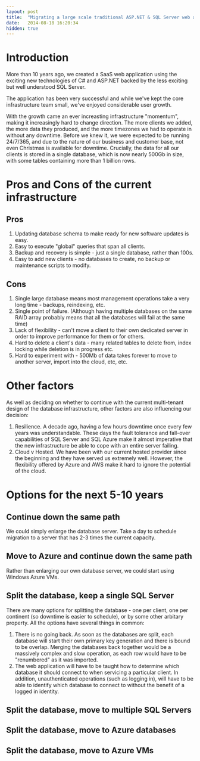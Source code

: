 ```yaml
---
layout: post
title:  "Migrating a large scale traditional ASP.NET & SQL Server web application to Azure"
date:   2014-08-18 16:20:34
hidden: true
---
```

# Introduction

More than 10 years ago, we created a SaaS web application using the exciting new technologies of C# and ASP.NET
backed by the less exciting but well understood SQL Server.

The application has been very successful and while we've kept the core infrastructure team small, we've enjoyed
considerable user growth.

With the growth came an ever increasting infrastructure "momentum", making it increasingly hard to change direction.
The more clients we added, the more data they produced, and the more timezones we had to operate in without any downtime.
Before we knew it, we were expected to be running 24/7/365, and due to the nature of our business and customer base, not even
Christmas is available for downtime. Crucially, the data for all our clients is stored in a single database, which is now
nearly 500Gb in size, with some tables containing more than 1 billion rows.

# Pros and Cons of the current infrastructure

## Pros

1. Updating database schema to make ready for new software updates is easy.  
1. Easy to execute "global" queries that span all clients.  
1. Backup and recovery is simple - just a single database, rather than 100s.  
1. Easy to add new clients - no databases to create, no backup or maintenance scripts to modify.  

## Cons

1. Single large database means most management operations take a very long time - backups, reindexing, etc.
1. Single point of failure. (Although having multiple databases on the same RAID array probably means that all the
databases will fail at the same time)
1. Lack of flexibility - can't move a client to their own dedicated server in order to improve performance for them or
for others.
1. Hard to delete a client's data - many related tables to delete from, index locking while deletion is in progress etc.
1. Hard to experiment with - 500Mb of data takes forever to move to another server, import into the cloud, etc, etc.

# Other factors
As well as deciding on whether to continue with the current multi-tenant design of the database infrastructure, other
factors are also influencing our decision:

1. Resilience. A decade ago, having a few hours downtime once every few years was understandable. These days the fault
tolerance and fall-over capabilities of SQL Server and SQL Azure make it almost imperative that the new infrastructure
be able to cope with an entire server failing.
1. Cloud v Hosted. We have been with our current hosted provider since the beginning and they have served us extremely
well. However, the flexibility offered by Azure and AWS make it hard to ignore the potential of the cloud.


# Options for the next 5-10 years

## Continue down the same path
We could simply enlarge the database server. Take a day to schedule migration to a server that has 2-3 times the current capacity.

## Move to Azure and continue down the same path
Rather than enlarging our own database server, we could start using Windows Azure VMs.

## Split the database, keep a single SQL Server
There are many options for splitting the database - one per client, one per continent (so downtime is easier to schedule), or by some
other arbitary property. All the options have several things in common:

1. There is no going back. As soon as the databases are split, each database will start their own primary key generation and there
is bound to be overlap. Merging the databases back together would be a massively complex and slow operation, as each row would have
to be "renumbered" as it was imported.
1. The web application will have to be taught how to determine which database it should connect to when servicing a particular client.
In addition, unauthenticated operations (such as logging in), will have to be able to identify which database to connect to without
the benefit of a logged in identity.

## Split the database, move to multiple SQL Servers

## Split the database, move to Azure databases

## Split the database, move to Azure VMs
